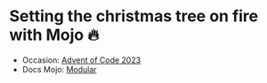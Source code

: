 # Setting the christmas tree on fire with Mojo :fire:

- Occasion: [Advent of Code 2023](https://adventofcode.com/2023)
- Docs Mojo: [Modular](https://docs.modular.com/mojo/)